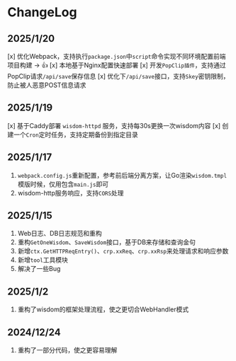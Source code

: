# ChangeLog

## 2025/1/20

[x] 优化Webpack，支持执行`package.json`中`script`命令实现不同环境配置前端项目构建 -> 👍
[x] 本地基于Nginx配置快速部署
[x] 开发`PopClip插件`，支持通过PopClip请求`/api/save`保存信息
[x] 优化下`/api/save`接口，支持`Skey`密钥限制，防止被人恶意POST信息请求

## 2025/1/19

[x] 基于Caddy部署 `wisdom-httpd` 服务，支持每30s更换一次wisdom内容
[x] 创建一个`Cron`定时任务，支持定期备份到指定目录

## 2025/1/17

1. `webpack.config.js`重新配置，参考前后端分离方案，让Go渲染`wisdom.tmpl`模版时候，仅用包含`main.js`即可
2. wisdom-http服务响应，支持`CORS`处理

## 2025/1/15

1. Web日志、DB日志规范和重构
2. 重构`GetOneWisdom`、`SaveWisdom`接口，基于DB来存储和查询金句
3. 新增`ctx.GetHTTPReqEntry()`、`crp.xxReq`、`crp.xxRsp`来处理请求和响应参数
4. 新增`tool`工具模块
5. 解决了一些Bug

## 2025/1/2

1. 重构了wisdom的框架处理流程，使之更切合WebHandler模式

## 2024/12/24

1. 重构了一部分代码，使之更容易理解
